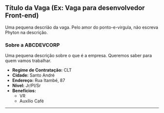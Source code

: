 ## Título da Vaga (Ex: Vaga para desenvolvedor Front-end)

Uma pequena descrião da vaga. Pelo amor do ponto-e-virgula, não escreva Phyton
na descrição.

### Sobre a ABCDEVCORP

Uma pequena descrição sobre o que é a empresa. Queremos saber para quem vamos
trabalhar.

- **Regime de Contratação:** CLT
- **Cidade:** Santo André
- **Endereço:** Rua Itambé, 87
- **Nível:** Jr/Pl/Sr
- **Benefícios:** 
  - VR
  - Auxílio Café

---
